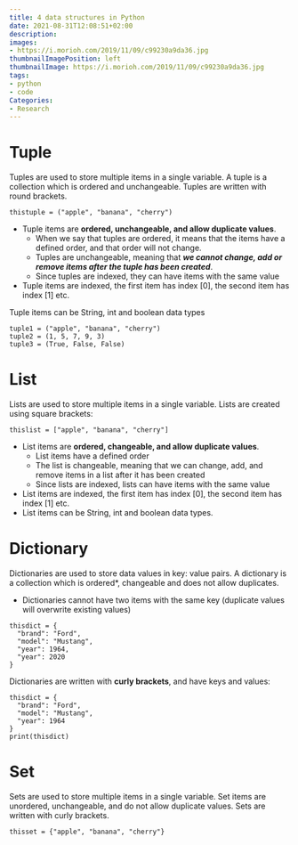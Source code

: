 ```yaml
---
title: 4 data structures in Python
date: 2021-08-31T12:08:51+02:00
description:
images:
- https://i.morioh.com/2019/11/09/c99230a9da36.jpg
thumbnailImagePosition: left
thumbnailImage: https://i.morioh.com/2019/11/09/c99230a9da36.jpg
tags:
- python
- code
Categories:
- Research
---
```

# Tuple
Tuples are used to store multiple items in a single variable.
A tuple is a collection which is ordered and unchangeable.
Tuples are written with round brackets.
```
thistuple = ("apple", "banana", "cherry")
```
* Tuple items are **ordered, unchangeable, and allow duplicate values**.
  - When we say that tuples are ordered, it means that the items have a defined order, and that order will not change.
  - Tuples are unchangeable, meaning that ***we cannot change, add or remove items after the tuple has been created***.
  - Since tuples are indexed, they can have items with the same value
* Tuple items are indexed, the first item has index [0], the second item has index [1] etc.

Tuple items can be String, int and boolean data types
```
tuple1 = ("apple", "banana", "cherry")
tuple2 = (1, 5, 7, 9, 3)
tuple3 = (True, False, False)
```
# List
Lists are used to store multiple items in a single variable.
Lists are created using square brackets:
```
thislist = ["apple", "banana", "cherry"]
```
* List items are **ordered, changeable, and allow duplicate values**.
  - List items have a defined order
  - The list is changeable, meaning that we can change, add, and remove items in a list after it has been created
  - Since lists are indexed, lists can have items with the same value
* List items are indexed, the first item has index [0], the second item has index [1] etc.
* List items can be String, int and boolean data types.

# Dictionary
Dictionaries are used to store data values in key: value pairs.
A dictionary is a collection which is ordered*, changeable and does not allow duplicates.
- Dictionaries cannot have two items with the same key (duplicate values will overwrite existing values)
```
thisdict = {
  "brand": "Ford",
  "model": "Mustang",
  "year": 1964,
  "year": 2020
}
```
Dictionaries are written with **curly brackets**, and have keys and values:
```
thisdict = {
  "brand": "Ford",
  "model": "Mustang",
  "year": 1964
}
print(thisdict)
```
# Set
Sets are used to store multiple items in a single variable.
Set items are unordered, unchangeable, and do not allow duplicate values.
Sets are written with curly brackets.
```
thisset = {"apple", "banana", "cherry"}
```
